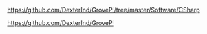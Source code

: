 https://github.com/DexterInd/GrovePi/tree/master/Software/CSharp

https://github.com/DexterInd/GrovePi